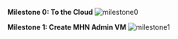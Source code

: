 **Milestone 0: To the Cloud**
![milestone0](https://user-images.githubusercontent.com/36680097/40676508-c077835e-632f-11e8-8e36-5e9b03ee30af.png)

**Milestone 1: Create MHN Admin VM**
![milestone1](https://user-images.githubusercontent.com/36680097/40676657-3ce19ed4-6330-11e8-9d1f-c86745bcac87.gif)

